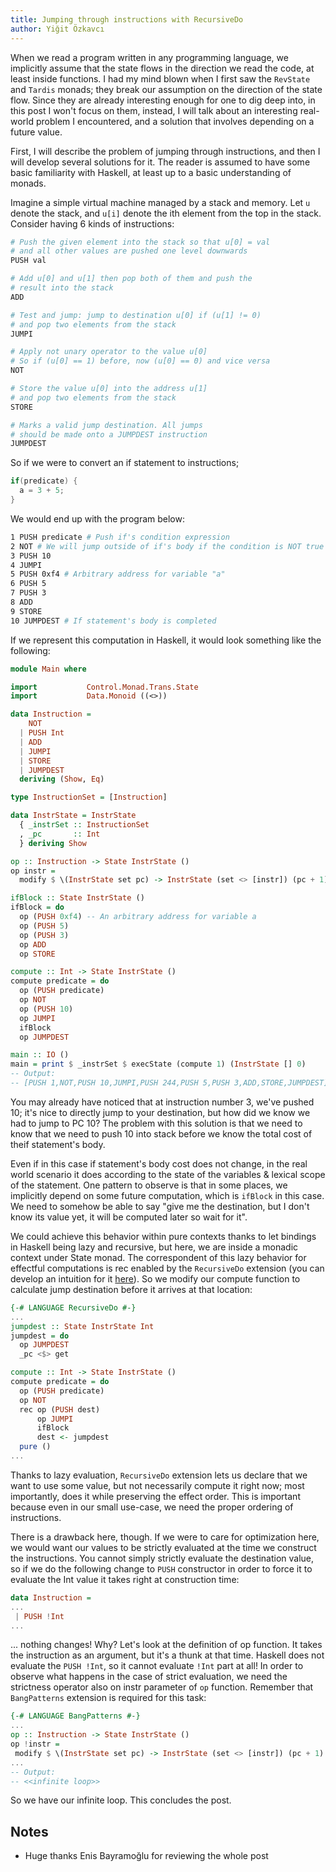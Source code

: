 ```yaml
---
title: Jumping through instructions with RecursiveDo
author: Yiğit Özkavcı
---
```


When we read a program written in any programming language, we implicitly assume that the state flows in the direction we read the code, at least inside functions. I had my mind blown when I first saw the `RevState` and `Tardis` monads; they break our assumption on the direction of the state flow. Since they are already interesting enough for one to dig deep into, in this post I won't focus on them, instead, I will talk about an interesting real-world problem I encountered, and a solution that involves depending on a future value.

First, I will describe the problem of jumping through instructions, and then I will develop several solutions for it.
The reader is assumed to have some basic familiarity with Haskell, at least up to a basic understanding of monads.

Imagine a simple virtual machine managed by a stack and memory. Let `u` denote the stack, and `u[i]` denote the ith element from the top in the stack.
Consider having 6 kinds of instructions:
```bash
# Push the given element into the stack so that u[0] = val
# and all other values are pushed one level downwards
PUSH val

# Add u[0] and u[1] then pop both of them and push the
# result into the stack
ADD

# Test and jump: jump to destination u[0] if (u[1] != 0)
# and pop two elements from the stack
JUMPI

# Apply not unary operator to the value u[0]
# So if (u[0] == 1) before, now (u[0] == 0) and vice versa
NOT

# Store the value u[0] into the address u[1]
# and pop two elements from the stack
STORE

# Marks a valid jump destination. All jumps
# should be made onto a JUMPDEST instruction
JUMPDEST
```
So if we were to convert an if statement to instructions;
```c
if(predicate) {
  a = 3 + 5;
}
```
We would end up with the program below:
```bash
1 PUSH predicate # Push if's condition expression
2 NOT # We will jump outside of if's body if the condition is NOT true
3 PUSH 10
4 JUMPI
5 PUSH 0xf4 # Arbitrary address for variable "a"
6 PUSH 5
7 PUSH 3
8 ADD
9 STORE
10 JUMPDEST # If statement's body is completed
```
If we represent this computation in Haskell, it would look something like the following:
```haskell
module Main where

import           Control.Monad.Trans.State
import           Data.Monoid ((<>))

data Instruction =
    NOT
  | PUSH Int
  | ADD
  | JUMPI
  | STORE
  | JUMPDEST
  deriving (Show, Eq)

type InstructionSet = [Instruction]

data InstrState = InstrState
  { _instrSet :: InstructionSet
  , _pc       :: Int
  } deriving Show

op :: Instruction -> State InstrState ()
op instr =
  modify $ \(InstrState set pc) -> InstrState (set <> [instr]) (pc + 1)

ifBlock :: State InstrState ()
ifBlock = do
  op (PUSH 0xf4) -- An arbitrary address for variable a
  op (PUSH 5)
  op (PUSH 3)
  op ADD
  op STORE

compute :: Int -> State InstrState ()
compute predicate = do
  op (PUSH predicate)
  op NOT
  op (PUSH 10)
  op JUMPI
  ifBlock
  op JUMPDEST

main :: IO ()
main = print $ _instrSet $ execState (compute 1) (InstrState [] 0)
-- Output:
-- [PUSH 1,NOT,PUSH 10,JUMPI,PUSH 244,PUSH 5,PUSH 3,ADD,STORE,JUMPDEST]
```
You may already have noticed that at instruction number 3, we've pushed 10; it's nice to directly jump to your destination, but how did we know we had to jump to PC 10?
The problem with this solution is that we need to know that we need to push 10 into stack before we know the total cost of theif statement's body.

Even if in this case if statement's body cost does not change, in the real world scenario it does according to the state of the variables & lexical scope of the statement.
One pattern to observe is that in some places, we implicitly depend on some future computation, which is `ifBlock` in this case. We need to somehow be able to say "give me the destination, but I don't know its value yet, it will be computed later so wait for it".

We could achieve this behavior within pure contexts thanks to let bindings in Haskell being lazy and recursive, but here, we are inside a monadic context under State monad. The correspondent of this lazy behavior for effectful computations is rec enabled by the `RecursiveDo` extension (you can develop an intuition for it [here](https://ocharles.org.uk/blog/posts/2014-12-09-recursive-do.html)).
So we modify our compute function to calculate jump destination before it arrives at that location:
```haskell
{-# LANGUAGE RecursiveDo #-}
...
jumpdest :: State InstrState Int
jumpdest = do
  op JUMPDEST
  _pc <$> get

compute :: Int -> State InstrState ()
compute predicate = do
  op (PUSH predicate)
  op NOT
  rec op (PUSH dest)
      op JUMPI
      ifBlock
      dest <- jumpdest
  pure ()
...
```
Thanks to lazy evaluation, `RecursiveDo` extension lets us declare that we want to use some value, but not necessarily compute it right now; most importantly, does it while preserving the effect order. This is important because even in our small use-case, we need the proper ordering of instructions.

There is a drawback here, though. If we were to care for optimization here, we would want our values to be strictly evaluated at the time we construct the instructions. You cannot simply strictly evaluate the destination value, so if we do the following change to `PUSH` constructor in order to force it to evaluate the Int value it takes right at construction time:

```haskell
data Instruction =
...
 | PUSH !Int
... 
```

... nothing changes! Why? Let's look at the definition of op function. It takes the instruction as an argument, but it's a thunk at that time. Haskell does not evaluate the `PUSH !Int`, so it cannot evaluate `!Int` part at all! In order to observe what happens in the case of strict evaluation, we need the strictness operator also on instr parameter of `op` function. Remember that `BangPatterns` extension is required for this task:
```haskell
{-# LANGUAGE BangPatterns #-}
...
op :: Instruction -> State InstrState ()
op !instr =
 modify $ \(InstrState set pc) -> InstrState (set <> [instr]) (pc + 1)
...
-- Output:
-- <<infinite loop>>
```
So we have our infinite loop. This concludes the post.

## Notes
* Huge thanks Enis Bayramoğlu for reviewing the whole post
